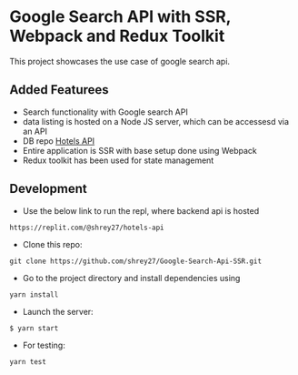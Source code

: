 # Google Search API with SSR, Webpack and Redux Toolkit

This project showcases the use case of google search api.

## Added Featurees

- Search functionality with Google search API
- data listing is hosted on a Node JS server, which can be accessesd via an API
- DB repo [Hotels API](https://github.com/shrey27/Hotels-Database/tree/main)
- Entire application is SSR with base setup done using Webpack
- Redux toolkit has been used for state management

## Development

- Use the below link to run the repl, where backend api is hosted
```
https://replit.com/@shrey27/hotels-api
```
- Clone this repo:
```
git clone https://github.com/shrey27/Google-Search-Api-SSR.git
```
- Go to the project directory and install dependencies using 
``` 
yarn install
```
- Launch the server:
```bash
$ yarn start
```
- For testing:
```
yarn test
```
